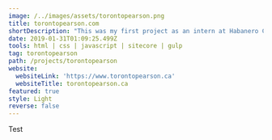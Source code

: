 ```yaml
---
image: /../images/assets/torontopearson.png
title: torontopearson.com
shortDescription: "This was my first project as an intern at Habanero Consulting Group.  I was tasked to develop the prototype of the website using technologies such as HTML (Handlebars), SCSS, and TypeScript.\n\t\t\t\t\t\nI was also able to experiment with Node.js, Webpack, and Gulp to set up a boilerplate."
date: 2019-01-31T01:09:25.499Z
tools: html | css | javascript | sitecore | gulp
tag: torontopearson
path: /projects/torontopearson
website:
  websiteLink: 'https://www.torontopearson.ca'
  websiteTitle: torontopearson.ca
featured: true
style: Light
reverse: false
---
```

Test
